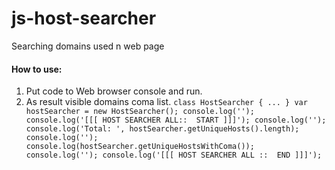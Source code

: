 # js-host-searcher

Searching domains used n web page

#### How to use:

1) Put code to Web browser console and run.
2) As result visible domains coma list.
   `
   class HostSearcher
   {
   ...
   }
   var hostSearcher = new HostSearcher();
   console.log('');
   console.log('[[[ HOST SEARCHER ALL::  START ]]]');
   console.log('');
   console.log('Total: ', hostSearcher.getUniqueHosts().length);
   console.log('');
   console.log(hostSearcher.getUniqueHostsWithComa());
   console.log('');
   console.log('[[[ HOST SEARCHER ALL ::  END ]]]');
   `

